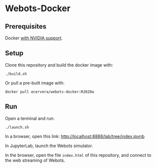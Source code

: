 # Webots-Docker

## Prerequisites
Docker [with NVIDIA support](https://github.com/NVIDIA/nvidia-docker).

## Setup
Clone this repository and build the docker image with:
````
./build.sh
````
Or pull a pre-built image with:
````
docker pull ecervera/webots-docker:R2020a
````

## Run
Open a terminal and run:
````
./launch.sh
````

In a browser, open this link: [http://localhost:8888/lab/tree/index.ipynb](http://localhost:8888/lab/tree/index.ipynb)

In JupyterLab, launch the Webots simulator.

In the browser, open the file `index.html` of this repository, and connect to the web streaming of Webots.
